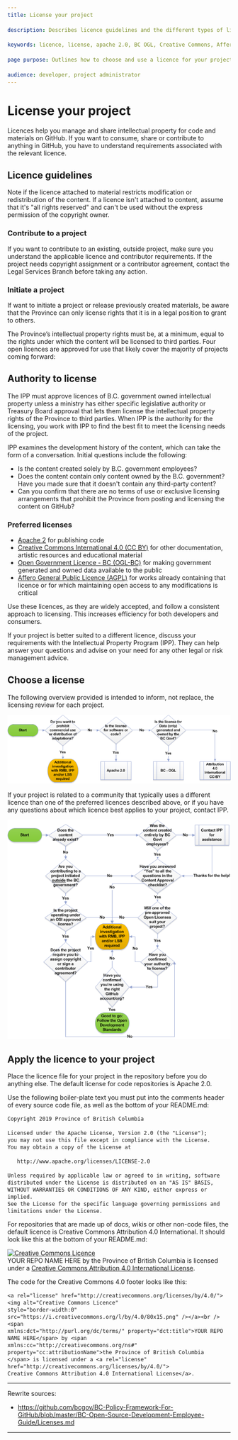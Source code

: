 ```yaml
---
title: License your project

description: Describes licence guidelines and the different types of licences used for GitHub projects

keywords: licence, license, apache 2.0, BC OGL, Creative Commons, Affero, repository management, repository best practices

page purpose: Outlines how to choose and use a licence for your project and describes the requirements around licensing

audience: developer, project administrator
---
```

# License your project

Licences help you manage and share intellectual property for code and materials on GitHub. If you want to consume, share or contribute to anything in GitHub, you have to understand requirements associated with the relevant licence.

## Licence guidelines

Note if the licence attached to material restricts modification or redistribution of the content. If a licence isn't attached to content, assume that it's "all rights reserved" and can't be used without the express permission of the copyright owner.

### Contribute to a project

If you want to contribute to an existing, outside project, make sure you understand the applicable licence and contributor requirements. If the project needs copyright assignment or a contributor agreement, contact the Legal Services Branch before taking any action.

### Initiate a project

If want to initiate a project or release previously created materials, be aware that the Province can only license rights that it is in a legal position to grant to others. <!-- what -->

The Province’s intellectual property rights must be, at a minimum, equal to the rights under which the content will be licensed to third parties. Four open licences are approved for use that likely cover the majority of projects coming forward:

## Authority to license

The IPP must approve licences of B.C. government owned intellectual property unless a ministry has either specific legislative authority or Treasury Board approval that lets them license the intellectual property rights of the Province to third parties. When IPP is the authority for the licensing, you work with IPP to find the best fit to meet the licensing needs of the project.

IPP examines the development history of the content, which can take the form of a conversation. Initial questions include the following:

- Is the content created solely by B.C. government employees?
- Does the content contain only content owned by the B.C. government? Have you made sure that it doesn't contain any third-party content?
- Can you confirm that there are no terms of use or exclusive licensing arrangements that prohibit the Province from posting and licensing the content on GitHub?

### Preferred licenses

- [Apache 2](https://www.apache.org/licenses/LICENSE-2.0) for publishing code
- [Creative Commons International 4.0 (CC BY)](https://creativecommons.org/licenses/by/4.0/) for other documentation, artistic resources and educational material
- [Open Government Licence - BC (OGL-BC)](https://www2.gov.bc.ca/gov/content/data/open-data/open-government-licence-bc) for making government generated and owned data available to the public
- [Affero General Public Licence (AGPL)](https://www.gnu.org/licenses/agpl-3.0.en.html) for works already containing that licence or for which maintaining open access to any modifications is critical

Use these licences, as they are widely accepted, and follow a consistent approach to licensing. This increases efficiency for both developers and consumers.

If your project is better suited to a different licence, discuss your requirements with the Intellectual Property Program (IPP). They can help answer your questions and advise on your need for any other legal or risk management advice.

## Choose a license

The following overview provided is intended to inform, not replace, the licensing review for each project.  

![A flowchart that helps you choose a licence](/images/licence-chart.png)

If your project is related to a community that typically uses a different licence than one of the preferred licences described above, or if you have any questions about which licence best applies to your project, contact IPP.


![A flowchart to outline code preparation for GitHub](/images/github-code-preparation-chart.png)

## Apply the licence to your project

Place the licence file for your project in the repository before you do anything else. The default license for code repositories is Apache 2.0.

Use the following boiler-plate text you must put into the comments header of every source code file, as well as the bottom of your README.md:

    Copyright 2019 Province of British Columbia

    Licensed under the Apache License, Version 2.0 (the "License");
    you may not use this file except in compliance with the License.
    You may obtain a copy of the License at

       http://www.apache.org/licenses/LICENSE-2.0

    Unless required by applicable law or agreed to in writing, software
    distributed under the License is distributed on an "AS IS" BASIS,
    WITHOUT WARRANTIES OR CONDITIONS OF ANY KIND, either express or implied.
    See the License for the specific language governing permissions and
    limitations under the License.

For repositories that are made up of docs, wikis or other non-code files, the default licence is Creative Commons Attribution 4.0 International. It should look like this at the bottom of your README.md:

<a rel="license" href="http://creativecommons.org/licenses/by/4.0/"><img alt="Creative Commons Licence" style="border-width:0" src="https://i.creativecommons.org/l/by/4.0/80x15.png" /></a><br /><span xmlns:dct="http://purl.org/dc/terms/" property="dct:title">YOUR REPO NAME HERE</span> by <span xmlns:cc="http://creativecommons.org/ns#" property="cc:attributionName">the Province of British Columbia</span> is licensed under a <a rel="license" href="http://creativecommons.org/licenses/by/4.0/">Creative Commons Attribution 4.0 International License</a>.

The code for the Creative Commons 4.0 footer looks like this:

    <a rel="license" href="http://creativecommons.org/licenses/by/4.0/"><img alt="Creative Commons Licence"
    style="border-width:0" src="https://i.creativecommons.org/l/by/4.0/80x15.png" /></a><br /><span
    xmlns:dct="http://purl.org/dc/terms/" property="dct:title">YOUR REPO NAME HERE</span> by <span
    xmlns:cc="http://creativecommons.org/ns#" property="cc:attributionName">the Province of British Columbia
    </span> is licensed under a <a rel="license" href="http://creativecommons.org/licenses/by/4.0/">
    Creative Commons Attribution 4.0 International License</a>.
---
Rewrite sources:
* https://github.com/bcgov/BC-Policy-Framework-For-GitHub/blob/master/BC-Open-Source-Development-Employee-Guide/Licenses.md
---

